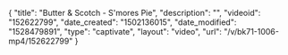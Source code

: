 {
    "title": "Butter & Scotch - S'mores Pie",
    "description": "",
    "videoid": "152622799",
    "date_created": "1502136015",
    "date_modified": "1528479891",
    "type": "captivate",
    "layout": "video",
    "url": "\/v\/bk71-1006-mp4\/152622799"
}